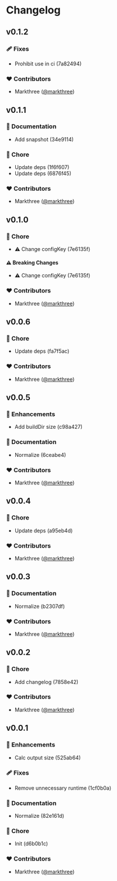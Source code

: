 # Changelog


## v0.1.2


### 🩹 Fixes

  - Prohibit use in ci (7a82494)

### ❤️  Contributors

- Markthree ([@markthree](http://github.com/markthree))

## v0.1.1


### 📖 Documentation

  - Add snapshot (34e9114)

### 🏡 Chore

  - Update deps (1f6f607)
  - Update deps (6876f45)

### ❤️  Contributors

- Markthree ([@markthree](http://github.com/markthree))

## v0.1.0


### 🏡 Chore

  - ⚠️  Change configKey (7e6135f)

#### ⚠️  Breaking Changes

  - ⚠️  Change configKey (7e6135f)

### ❤️  Contributors

- Markthree ([@markthree](http://github.com/markthree))

## v0.0.6


### 🏡 Chore

  - Update deps (fa7f5ac)

### ❤️  Contributors

- Markthree ([@markthree](http://github.com/markthree))

## v0.0.5


### 🚀 Enhancements

  - Add buildDir size (c98a427)

### 📖 Documentation

  - Normalize (6ceabe4)

### ❤️  Contributors

- Markthree ([@markthree](http://github.com/markthree))

## v0.0.4


### 🏡 Chore

  - Update deps (a95eb4d)

### ❤️  Contributors

- Markthree ([@markthree](http://github.com/markthree))

## v0.0.3


### 📖 Documentation

  - Normalize (b2307df)

### ❤️  Contributors

- Markthree ([@markthree](http://github.com/markthree))

## v0.0.2


### 🏡 Chore

  - Add changelog (7858e42)

### ❤️  Contributors

- Markthree ([@markthree](http://github.com/markthree))

## v0.0.1


### 🚀 Enhancements

  - Calc output size (525ab64)

### 🩹 Fixes

  - Remove unnecessary runtime (1cf0b0a)

### 📖 Documentation

  - Normalize (82e161d)

### 🏡 Chore

  - Init (d6b0b1c)

### ❤️  Contributors

- Markthree ([@markthree](http://github.com/markthree))

